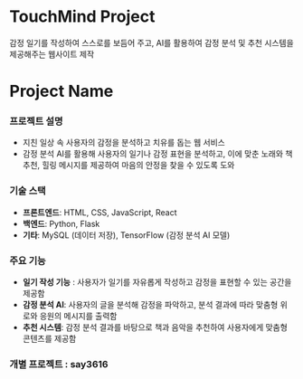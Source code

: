 # TouchMind Project
감정 일기를 작성하여 스스로를 보듬어 주고, AI를 활용하여 감정 분석 및 추천 시스템을 제공해주는 웹사이트 제작

# Project Name 
### 프로젝트 설명  
- 지친 일상 속 사용자의 감정을 분석하고 치유를 돕는 웹 서비스
- 감정 분석 AI를 활용해 사용자의 일기나 감정 표현을 분석하고, 이에 맞춘 노래와 책 추천, 힐링 메시지를 제공하여 마음의 안정을 찾을 수 있도록 도와

### 기술 스택  
- **프론트엔드**: HTML, CSS, JavaScript, React  
- **백엔드**: Python, Flask  
- **기타**:  MySQL (데이터 저장), TensorFlow (감정 분석 AI 모델)

### 주요 기능 
- **일기 작성 기능** : 사용자가 일기를 자유롭게 작성하고 감정을 표현할 수 있는 공간을 제공함
- **감정 분석 AI**: 사용자의 글을 분석해 감정을 파악하고,  분석 결과에 따라 맞춤형 위로와 응원의 메시지를 출력함
- **추천 시스템**: 감정 분석 결과를 바탕으로 책과 음악을 추천하여 사용자에게 맞춤형 콘텐츠를 제공함

### 개별 프로젝트 : say3616  

